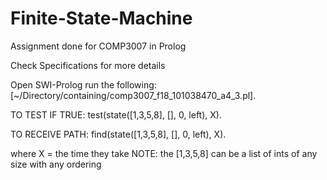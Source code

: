 # Finite-State-Machine
Assignment done for COMP3007 in Prolog

Check Specifications for more details

Open SWI-Prolog
run the following:
[~/Directory/containing/comp3007_f18_101038470_a4_3.pl].

TO TEST IF TRUE:
test(state([1,3,5,8], [], 0, left), X).

TO RECEIVE PATH:
find(state([1,3,5,8], [], 0, left), X).

where X = the time they take
NOTE: the [1,3,5,8] can be a list of ints of any size with any ordering
